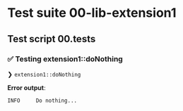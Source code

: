 # Test suite 00-lib-extension1

## Test script 00.tests

### ✅ Testing extension1::doNothing

❯ `extension1::doNothing`

**Error output**:

```text
INFO     Do nothing...
```


